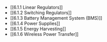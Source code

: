 

- [[6.1.1 Linear Regulators]]
- [[6.1.2 Switching Regulators]]
- [[6.1.3 Battery Management System (BMS)]]
- [[6.1.4 Power Supplies]]
- [[6.1.5 Energy Harvesting]]
- [[6.1.6 Wireless Power Transfer]]